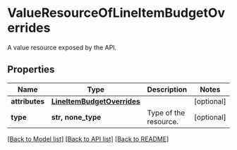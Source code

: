 # ValueResourceOfLineItemBudgetOverrides

A value resource exposed by the API.

## Properties
Name | Type | Description | Notes
------------ | ------------- | ------------- | -------------
**attributes** | [**LineItemBudgetOverrides**](LineItemBudgetOverrides.md) |  | [optional] 
**type** | **str, none_type** | Type of the resource. | [optional] 

[[Back to Model list]](../README.md#documentation-for-models) [[Back to API list]](../README.md#documentation-for-api-endpoints) [[Back to README]](../README.md)


